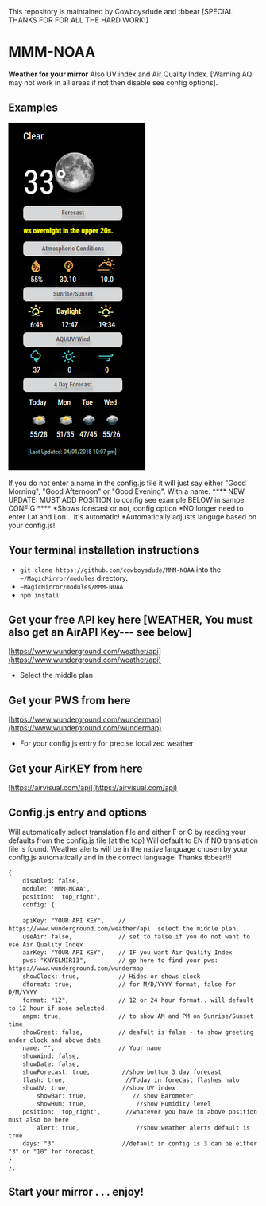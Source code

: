 This repository is maintained by Cowboysdude and tbbear [SPECIAL THANKS FOR FOR ALL THE HARD WORK!]

# MMM-NOAA

**Weather for your mirror**
  Also UV index and Air Quality Index.  [Warning AQI may not work in all areas if not then disable see config options].

## Examples

![](NOAA.PNG) 

If you do not enter a name in the config.js file it will just say either "Good Morning", "Good Afternoon" or "Good Evening".  With a name.  **** NEW UPDATE:  MUST ADD POSITION to config see example BELOW in sampe CONFIG ****
*Shows forecast or not, config option
*NO longer need to enter Lat and Lon... it's automatic!
*Automatically adjusts languge based on your config.js!

## Your terminal installation instructions

* `git clone https://github.com/cowboysdude/MMM-NOAA` into the `~/MagicMirror/modules` directory.
*  `~MagicMirror/modules/MMM-NOAA`
*  `npm install`

## Get your free API key here [WEATHER, You must also get an AirAPI Key--- see below]

 [https://www.wunderground.com/weather/api](https://www.wunderground.com/weather/api)

* Select the middle plan

## Get your PWS from here


 [https://www.wunderground.com/wundermap](https://www.wunderground.com/wundermap)
 
* For your config.js entry for precise localized weather 

## Get your AirKEY from here

 [https://airvisual.com/api](https://airvisual.com/api)

## Config.js entry and options

Will automatically select translation file and either F or C by reading your defaults from the config.js file [at the top]
Will default to EN if NO translation file is found.  Weather alerts will be in the native language chosen by your config.js automatically and in the correct language!  Thanks tbbear!!!

    {
        disabled: false,
        module: 'MMM-NOAA',
        position: 'top_right',
        config: {

		apiKey: "YOUR API KEY",    // https://www.wunderground.com/weather/api  select the middle plan... 
		useAir: false,             // set to false if you do not want to use Air Quality Index
		airKey: "YOUR API KEY",    // IF you want Air Quality Index
		pws: "KNYELMIR13",         // go here to find your pws: https://www.wunderground.com/wundermap
		showClock: true,           // Hides or shows clock
		dformat: true,             // for M/D/YYYY format, false for D/M/YYYY
		format: "12",              // 12 or 24 hour format.. will default to 12 hour if none selected.
		ampm: true,                // to show AM and PM on Sunrise/Sunset time
		showGreet: false,          // deafult is false - to show greeting under clock and above date
		name: "",                  // Your name
		showWind: false,
		showDate: false,
		showForecast: true,         //show bottom 3 day forecast
		flash: true,                 //Today in forecast flashes halo
		showUV: true,               //show UV index
	        showBar: true,             // show Barometer
	        showHum: true,              //show Humidity level
		position: 'top_right',       //whatever you have in above position must also be here
	        alert: true,                //show weather alerts default is true
		days: "3"                   //default in config is 3 can be either "3" or "10" for forecast
	}
    },

## Start your mirror . . . enjoy! 
